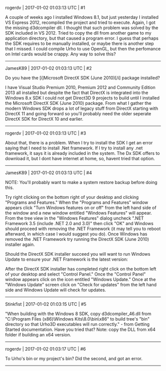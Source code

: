 rogerdv | 2017-01-02 01:03:13 UTC | #1

A couple of weeks ago I installed Windows 8.1, but just yesterday I installed VS Express 2012, recompiled the project and tried to execute. Again, I got the missing d3dcompiler dll. I thought that such problem was solved by the SDK included in VS 2012. Tried to copy the dll from another game to my application directory, but that caused a program error. I guess that perhaps the SDK requires to be manually installed, or maybe there is another step that I missed. I could compile Urho to use OpenGL, but then the perfomance on Intel cards would be crappy.
Any way to solve this?

-------------------------

JamesK89 | 2017-01-02 01:03:13 UTC | #2

Do you have the [i]Microsoft DirectX SDK (June 2010)[/i] package installed?

I have Visual Studio Premium 2010, Premium 2012 and Community Edition 2013 all installed but despite the fact that DirectX is integrated into the Windows 8.x SDK I could not get Direct3D 9 projects to build until I installed the Microsoft DirectX SDK (June 2010) package.
From what I gather the modern Windows SDK drops a lot of legacy stuff from DirectX starting with DirectX 11 and going forward so you'll probably need the older seperate DirectX SDK for DirectX 10 and earlier.

-------------------------

rogerdv | 2017-01-02 01:03:13 UTC | #3

About that, there is a problem. When I try to install the SDK I get an error saying that I need to install .Net framework. If I try to install any .net framework, it says it is already included in the system. The Dx SDK offers to download it, but I dont have internet at home, so, havent tried that option.

-------------------------

JamesK89 | 2017-01-02 01:03:13 UTC | #4

NOTE: You'll probably want to make a system restore backup before doing this.

Try right clicking on the bottom right of your desktop and clicking "Programs and Features."
When the "Programs and Features" window appears click "Turn Windows features on or off" from the left hand side of the window and a new window entitled "Windows Features" will appear.
From the tree view in the "Windows Features" dialog uncheck ".NET Framework 3.5 (include .NET 2.0 and 3.0)" then click "OK" and Windows should proceed with removing the .NET Framework (it may tell you to reboot afterward, in which case I would suggest you do).
Once Windows has removed the .NET Framework try running the DirectX SDK (June 2010) installer again.

Should the DirectX SDK installer succeed you will want to run Windows Update to ensure your .NET Framework is the latest version:

After the DirectX SDK installer has completed right click on the bottom left of your desktop and select "Control Panel."
Once the "Control Panel" window appears click on the icon entitled "Windows Update."
Once at the "Windows Update" screen click on "Check for updates" from the left hand side and Windows Update will check for updates.

-------------------------

Stinkfist | 2017-01-02 01:03:15 UTC | #5

"When building with the Windows 8 SDK, copy d3dcompiler_46.dll from "C:\Program Files (x86)\Windows Kits\8.0\bin\x86" to build tree's "bin" directory so that Urho3D executables will run correctly." - from Getting Started documentation. Have you tried that? Note: copy the DLL from x64 folder if building an x64 version.

-------------------------

rogerdv | 2017-01-02 01:03:17 UTC | #6

To Urho's bin or my project's bin? Did the second, and got an error.

-------------------------

